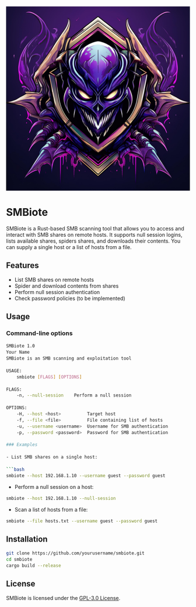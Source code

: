 ![alt tag](img/Firefly%20Design%20a%20dark,%20gritty%20logo%20for%20'SMBiote'%20with%20a%20villainous,%20comic%20book%20feel.%20Draw%20inspiratio%20(1).jpg)

# SMBiote
SMBiote is a Rust-based SMB scanning tool that allows you to access and interact with SMB shares on remote hosts. It supports null session logins, lists available shares, spiders shares, and downloads their contents. You can supply a single host or a list of hosts from a file.

## Features
- List SMB shares on remote hosts
- Spider and download contents from shares
- Perform null session authentication
- Check password policies (to be implemented)

## Usage

### Command-line options

```bash
SMBiote 1.0
Your Name
SMBiote is an SMB scanning and exploitation tool

USAGE:
    smbiote [FLAGS] [OPTIONS]

FLAGS:
    -n, --null-session    Perform a null session

OPTIONS:
    -H, --host <host>          Target host
    -f, --file <file>          File containing list of hosts
    -u, --username <username>  Username for SMB authentication
    -p, --password <password>  Password for SMB authentication

### Examples

- List SMB shares on a single host:

```bash
smbiote --host 192.168.1.10 --username guest --password guest
```

- Perform a null session on a host:

```bash
smbiote --host 192.168.1.10 --null-session
```

- Scan a list of hosts from a file:

```bash
smbiote --file hosts.txt --username guest --password guest
```

## Installation

```bash
git clone https://github.com/yourusername/smbiote.git
cd smbiote
cargo build --release
```

## License

SMBiote is licensed under the [GPL-3.0 License](https://www.gnu.org/licenses/gpl-3.0.en.html).
